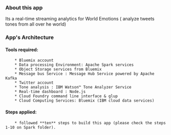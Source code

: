 

### About this app 
   Its a real-time streaming analytics for World Emotions ( analyze tweets tones from all over he world) 
   
  
### App's Architecture
   

#### Tools required:

		* Bluemix account
		* Data processing Environment: Apache Spark services 
		* Object Storage services from Bluemix
		* Message bus Service : Message Hub Service powered by Apache Kafka
		* Twitter account
		* Tone analysis : IBM Watson™ Tone Analyzer Service
		* Real-time dashboard : Node.js
		* Cloud Foundry command line interface & glup
		* Cloud Computing Services: Bluemix (IBM cloud data services)
	

#### Steps applied:
	
		* followed **ten** steps to build this app (please check the steps 1-10 on Spark folder).
	
